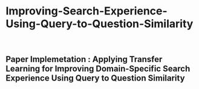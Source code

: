 # Improving-Search-Experience-Using-Query-to-Question-Similarity

<br/>

## Paper Implemetation : Applying Transfer Learning for Improving Domain-Specific Search Experience Using Query to Question Similarity  

